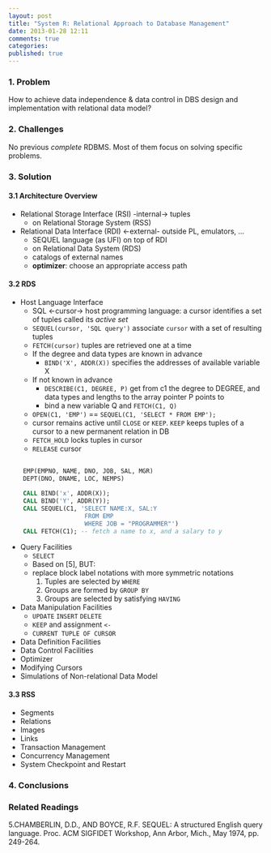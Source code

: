 ```yaml
---
layout: post
title: "System R: Relational Approach to Database Management"
date: 2013-01-28 12:11
comments: true
categories: 
published: true
---
```


### 1. Problem

How to achieve data independence & data control in DBS design and implementation with relational data model?

### 2. Challenges

No previous _complete_ RDBMS. Most of them focus on solving specific problems.

### 3. Solution

#### 3.1 Architecture Overview

- Relational Storage Interface (RSI) -internal-> tuples
	- on Relational Storage System (RSS)
- Relational Data Interface (RDI) <-external- outside PL, emulators, ...
	- SEQUEL language (as UFI) on top of RDI
	- on Relational Data System (RDS)
	- catalogs of external names
	- **optimizer**: choose an appropriate access path
	
#### 3.2 RDS

- Host Language Interface
	- SQL <-cursor-> host programming language: a cursor identifies a set of tuples called its _active set_
	- `SEQUEL(cursor, 'SQL query')` associate `cursor` with a set of resulting tuples
	- `FETCH(cursor)` tuples are retrieved one at a time
	- If the degree and data types are known in advance
		- `BIND('X', ADDR(X))` specifies the addresses of available variable X	
	- If not known in advance
		- `DESCRIBE(C1, DEGREE, P)` get from c1 the degree to DEGREE, and data types and lengths to the array pointer P points to
		- bind a new variable Q and `FETCH(C1, Q)` 
	- `OPEN(C1, 'EMP')` == `SEQUEL(C1, 'SELECT * FROM EMP');`
	- cursor remains active until `CLOSE` or `KEEP`. `KEEP` keeps tuples of a cursor to a new permanent relation in DB
	- `FETCH_HOLD` locks tuples in cursor
	- `RELEASE` cursor
	
``` sql 
	
	EMP(EMPNO, NAME, DNO, JOB, SAL, MGR)
	DEPT(DNO, DNAME, LOC, NEMPS)
	
	CALL BIND('x', ADDR(X));
	CALL BIND('Y', ADDR(Y));
	CALL SEQUEL(C1, 'SELECT NAME:X, SAL:Y
					 FROM EMP
					 WHERE JOB = "PROGRAMMER"')
	CALL FETCH(C1); -- fetch a name to x, and a salary to y
```
	
- Query Facilities 
	- `SELECT`
	- Based on [5], BUT:
	- replace block label notations with more symmetric notations
		1. Tuples are selected by `WHERE`
		2. Groups are formed by `GROUP BY`
		3. Groups are selected by satisfying `HAVING`
- Data Manipulation Facilities 
	- `UPDATE` `INSERT` `DELETE`
	- `KEEP` and assignment `<-`
	- `CURRENT TUPLE OF CURSOR`
- Data Definition Facilities
- Data Control Facilities
- Optimizer
- Modifying Cursors
- Simulations of Non-relational Data Model

#### 3.3 RSS

- Segments
- Relations
- Images
- Links
- Transaction Management
- Concurrency Management
- System Checkpoint and Restart

### 4. Conclusions 

### Related Readings

5.CHAMBERLIN, D.D., AND BOYCE, R.F. SEQUEL: A structured English query language. Proc. ACM SIGFIDET Workshop, Ann Arbor, Mich., May 1974, pp.  249-264.
